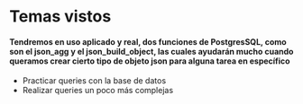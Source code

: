# Temas vistos

#### Tendremos en uso aplicado y real, dos funciones de PostgresSQL, como son el json_agg y el json_build_object, las cuales ayudarán mucho cuando queramos crear cierto tipo de objeto json para alguna tarea en específico

- Practicar queries con la base de datos
- Realizar queries un poco más complejas